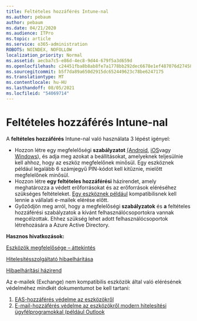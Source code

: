 ```yaml
---
title: Feltételes hozzáférés Intune-nal
ms.author: pebaum
author: pebaum
ms.date: 04/21/2020
ms.audience: ITPro
ms.topic: article
ms.service: o365-administration
ROBOTS: NOINDEX, NOFOLLOW
localization_priority: Normal
ms.assetid: aecba7c5-e86d-4ec8-9d44-679f5a3d659d
ms.openlocfilehash: c24451fba8b8ab8fe7a1778bb292dec6678e1ef487076d27458c9aeb4963c683
ms.sourcegitcommit: b5f7da89a650d2915dc652449623c78be6247175
ms.translationtype: MT
ms.contentlocale: hu-HU
ms.lasthandoff: 08/05/2021
ms.locfileid: "54069714"
---
```

# <a name="conditional-access-with-intune"></a>Feltételes hozzáférés Intune-nal

A  **feltételes hozzáférés**  Intune-nal való használata 3 lépést igényel:

- Hozzon létre egy megfelelőségi **szabályzatot** [(Android,](https://docs.microsoft.com/intune/compliance-policy-create-android) [iOS](https://docs.microsoft.com/intune/compliance-policy-create-ios)vagy [Windows](https://docs.microsoft.com//intune/compliance-policy-create-windows)), és adja meg azokat a beállításokat, amelyeknek teljesülnie kell ahhoz, hogy az eszköz megfelelőnek minősül. Egy eszköznek például legalább 6 számjegyű PIN-kódot kell kitűznie, mielőtt megfelelőnek minősül.
- Hozzon létre **egy feltételes hozzáférési**  házirendet, amely meghatározza a védett erőforrásokat és az erőforrások eléréséhez szükséges feltételeket.  [Egy eszköznek például](https://docs.microsoft.com/intune/tutorial-protect-email-on-unmanaged-devices#create-conditional-access-policies)  kompatibilisnek kell lennie a vállalati e-mailek elérése előtt.
- Győződjön meg arról, hogy a megfelelőségi **szabályzatok**  és  **a**  feltételes hozzáférési szabályzatok a kívánt felhasználócsoportokra vannak megcélzottak. Ehhez szükség lehet adott felhasználócsoportok létrehozására a Azure Active Directory.

**Hasznos hivatkozások:**

[Eszközök megfelelősége – áttekintés](https://docs.microsoft.com/intune/device-compliance-get-started)

[Hitelesítésszolgáltató hibaelhárítása](https://docs.microsoft.com/intune/troubleshoot-conditional-access)

[Hibaelhárítási házirend](https://docs.microsoft.com/troubleshoot/mem/intune/troubleshoot-policies-in-microsoft-intune)

Az e-mailek (Exchange) nem kompatibilis eszközök által való elérésének védelméhez mindkét dokumentumot be kell tartani:

1. [EAS-hozzáférés védelme az eszközökről](https://docs.microsoft.com/intune/tutorial-protect-email-on-unmanaged-devices)
2. [E-mail-hozzáférés védelme az eszközökről modern hitelesítési ügyfélprogramokkal (például Outlook](https://docs.microsoft.com/intune/tutorial-protect-email-on-enrolled-devices)